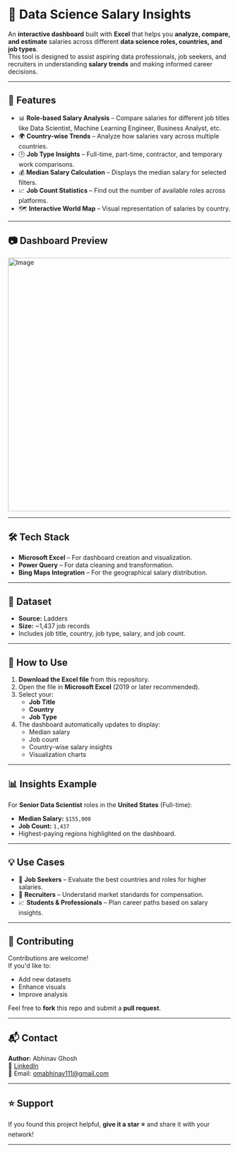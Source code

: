 # 🧠 Data Science Salary Insights

An **interactive dashboard** built with **Excel** that helps you **analyze, compare, and estimate** salaries across different **data science roles, countries, and job types**.  
This tool is designed to assist aspiring data professionals, job seekers, and recruiters in understanding **salary trends** and making informed career decisions.

---

## 📌 **Features**
- 📊 **Role-based Salary Analysis** – Compare salaries for different job titles like Data Scientist, Machine Learning Engineer, Business Analyst, etc.
- 🌍 **Country-wise Trends** – Analyze how salaries vary across multiple countries.
- 🕒 **Job Type Insights** – Full-time, part-time, contractor, and temporary work comparisons.
- 💰 **Median Salary Calculation** – Displays the median salary for selected filters.
- 📈 **Job Count Statistics** – Find out the number of available roles across platforms.
- 🗺️ **Interactive World Map** – Visual representation of salaries by country.

---

## 📷 **Dashboard Preview**
<img width="1438" height="574" alt="Image" src="https://github.com/user-attachments/assets/75ef790d-538f-4752-8394-1dbeb54ab4cc" />

---

## 🛠 **Tech Stack**
- **Microsoft Excel** – For dashboard creation and visualization.
- **Power Query** – For data cleaning and transformation.
- **Bing Maps Integration** – For the geographical salary distribution.

---

## 📂 **Dataset**
- **Source:** Ladders  
- **Size:** ~1,437 job records  
- Includes job title, country, job type, salary, and job count.

---

## 🚀 **How to Use**
1. **Download the Excel file** from this repository.
2. Open the file in **Microsoft Excel** (2019 or later recommended).
3. Select your:
   - **Job Title**
   - **Country**
   - **Job Type**
4. The dashboard automatically updates to display:
   - Median salary
   - Job count
   - Country-wise salary insights
   - Visualization charts

---

## 📊 **Insights Example**
For **Senior Data Scientist** roles in the **United States** (Full-time):
- **Median Salary:** `$155,000`
- **Job Count:** `1,437`
- Highest-paying regions highlighted on the dashboard.

---

## 💡 **Use Cases**
- 🎯 **Job Seekers** – Evaluate the best countries and roles for higher salaries.
- 🏢 **Recruiters** – Understand market standards for compensation.
- 📈 **Students & Professionals** – Plan career paths based on salary insights.

---

## 🤝 **Contributing**
Contributions are welcome!  
If you'd like to:
- Add new datasets
- Enhance visuals
- Improve analysis

Feel free to **fork** this repo and submit a **pull request**.

---

## 📬 **Contact**
**Author:** Abhinav Ghosh  
🔗 [LinkedIn](https://www.linkedin.com/in/abhinavom)  
📧 Email: omabhinav111@gmail.com

---

## ⭐ **Support**
If you found this project helpful, **give it a star ⭐** and share it with your network!

---

